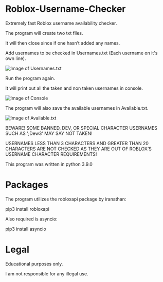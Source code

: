 # Roblox-Username-Checker
Extremely fast Roblox username availability checker.

The program will create two txt files. 

It will then close since if one hasn’t added any names. 

Add usernames to be checked in Usernames.txt (Each username on it's own line). 

![Image of Usernames.txt](https://i.imgur.com/kbRCZRM.png)

Run the program again.

It will print out all the taken and non taken usernames in console.

![Image of Console](https://i.imgur.com/HO8r22N.png)

The program will also save the available usernames in Available.txt.

![Image of Available.txt](https://i.imgur.com/uxR5HEJ.png)

BEWARE! SOME BANNED, DEV, OR SPECIAL CHARACTER USERNAMES SUCH AS ';Dew3' MAY SAY NOT TAKEN! 

USERNAMES LESS THAN 3 CHARACTERS AND GREATER THAN 20 CHARACTERS ARE NOT CHECKED AS THEY ARE OUT OF ROBLOX’S USERNAME CHARACTER REQUIREMENTS!

This program was written in python 3.9.0

# Packages

The program utilizes the robloxapi package by iranathan:

pip3 install robloxapi

Also required is asyncio:

pip3 install asyncio


# Legal

Educational purposes only.

I am not responsible for any illegal use.
